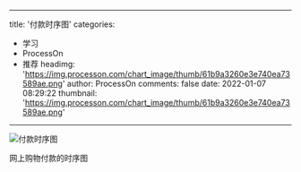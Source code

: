 
---
title: '付款时序图'
categories: 
 - 学习
 - ProcessOn
 - 推荐
headimg: 'https://img.processon.com/chart_image/thumb/61b9a3260e3e740ea73589ae.png'
author: ProcessOn
comments: false
date: 2022-01-07 08:29:22
thumbnail: 'https://img.processon.com/chart_image/thumb/61b9a3260e3e740ea73589ae.png'
---

<div>   
<img class="thumb" alt="付款时序图" src="https://img.processon.com/chart_image/thumb/61b9a3260e3e740ea73589ae.png" referrerpolicy="no-referrer">
<p>网上购物付款的时序图</p>  
</div>
            